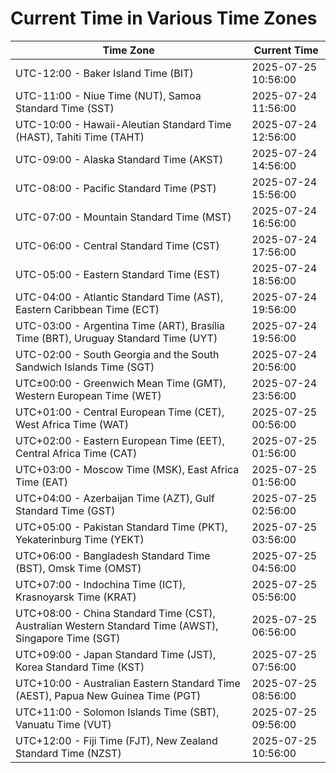 # Current Time in Various Time Zones

| Time Zone | Current Time |
|-----------|--------------|
| UTC-12:00 - Baker Island Time (BIT) | 2025-07-25 10:56:00 |
| UTC-11:00 - Niue Time (NUT), Samoa Standard Time (SST) | 2025-07-24 11:56:00 |
| UTC-10:00 - Hawaii-Aleutian Standard Time (HAST), Tahiti Time (TAHT) | 2025-07-24 12:56:00 |
| UTC-09:00 - Alaska Standard Time (AKST) | 2025-07-24 14:56:00 |
| UTC-08:00 - Pacific Standard Time (PST) | 2025-07-24 15:56:00 |
| UTC-07:00 - Mountain Standard Time (MST) | 2025-07-24 16:56:00 |
| UTC-06:00 - Central Standard Time (CST) | 2025-07-24 17:56:00 |
| UTC-05:00 - Eastern Standard Time (EST) | 2025-07-24 18:56:00 |
| UTC-04:00 - Atlantic Standard Time (AST), Eastern Caribbean Time (ECT) | 2025-07-24 19:56:00 |
| UTC-03:00 - Argentina Time (ART), Brasília Time (BRT), Uruguay Standard Time (UYT) | 2025-07-24 19:56:00 |
| UTC-02:00 - South Georgia and the South Sandwich Islands Time (SGT) | 2025-07-24 20:56:00 |
| UTC±00:00 - Greenwich Mean Time (GMT), Western European Time (WET) | 2025-07-24 23:56:00 |
| UTC+01:00 - Central European Time (CET), West Africa Time (WAT) | 2025-07-25 00:56:00 |
| UTC+02:00 - Eastern European Time (EET), Central Africa Time (CAT) | 2025-07-25 01:56:00 |
| UTC+03:00 - Moscow Time (MSK), East Africa Time (EAT) | 2025-07-25 01:56:00 |
| UTC+04:00 - Azerbaijan Time (AZT), Gulf Standard Time (GST) | 2025-07-25 02:56:00 |
| UTC+05:00 - Pakistan Standard Time (PKT), Yekaterinburg Time (YEKT) | 2025-07-25 03:56:00 |
| UTC+06:00 - Bangladesh Standard Time (BST), Omsk Time (OMST) | 2025-07-25 04:56:00 |
| UTC+07:00 - Indochina Time (ICT), Krasnoyarsk Time (KRAT) | 2025-07-25 05:56:00 |
| UTC+08:00 - China Standard Time (CST), Australian Western Standard Time (AWST), Singapore Time (SGT) | 2025-07-25 06:56:00 |
| UTC+09:00 - Japan Standard Time (JST), Korea Standard Time (KST) | 2025-07-25 07:56:00 |
| UTC+10:00 - Australian Eastern Standard Time (AEST), Papua New Guinea Time (PGT) | 2025-07-25 08:56:00 |
| UTC+11:00 - Solomon Islands Time (SBT), Vanuatu Time (VUT) | 2025-07-25 09:56:00 |
| UTC+12:00 - Fiji Time (FJT), New Zealand Standard Time (NZST) | 2025-07-25 10:56:00 |
